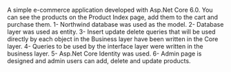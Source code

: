 A simple e-commerce application developed with Asp.Net Core 6.0. You can see the products on the Product Index page, add them to the cart and purchase them.
1- Northwind database was used as the model.
2- Database layer was used as entity.
3- Insert update delete queries that will be used directly by each object in the Business layer have been written in the Core layer.
4- Queries to be used by the interface layer were written in the business layer.
5- Asp.Net Core Identity was used.
6- Admin page is designed and admin users can add, delete and update products.

